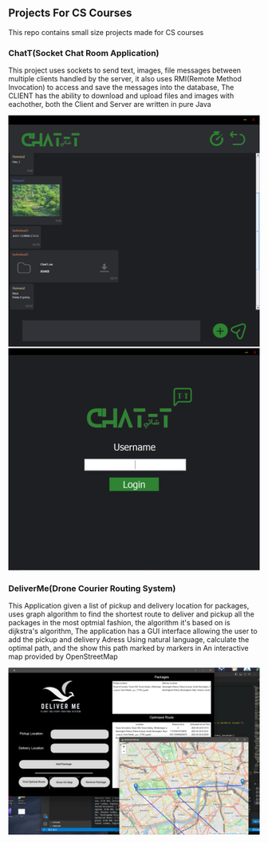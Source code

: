
## Projects For CS Courses
This repo contains small size projects made for CS courses

### ChatT(Socket Chat Room Application)
This project uses sockets to send text, images, file messages between multiple clients handled by the server, it also uses RMI(Remote Method Invocation) to access and save the messages into the database, The CLIENT has the ability to download and upload files and images with eachother, both the Client and Server are written in pure Java

<p align="center">
<img src="data/examples/ChatT/ChatScreen.png" width="630"/>
<img src="data/examples/ChatT/LoginScreen.png" width="630"/>
</p>


### DeliverMe(Drone Courier Routing System)
This Application given a list of pickup and delivery location for packages, uses graph algorithm to find the shortest route to deliver and pickup all the packages in the most optmial fashion, the algorithm it's based on is dijkstra's algorithm, The application has a GUI interface allowing the user to add the pickup and delivery Adress Using natural language, calculate the optimal path, and the show this path marked by markers in An interactive map provided by OpenStreetMap


<p align="center">
<img src="data/examples/DeliverMe/Screen.png" width="900"/>
</p>
